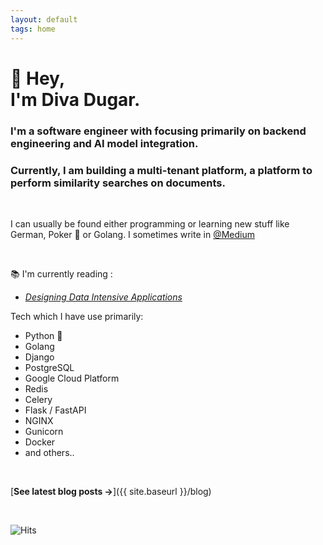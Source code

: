 ```yaml
---
layout: default
tags: home
---
```


# 👋 Hey, <br/> I'm Diva Dugar.

### I'm a software engineer with focusing primarily on backend engineering and AI model integration.

### Currently, I am building a multi-tenant platform, a platform to perform similarity searches on documents.

<br>

I can usually be found either programming or learning new stuff like German, Poker 🤑 or Golang. I sometimes write in [@Medium](https://medium.com/@divadugar)

<br>

📚 I'm currently reading :

- [_Designing Data Intensive Applications_](https://www.oreilly.com/library/view/designing-data-intensive-applications/9781491903063/)

Tech which I have use primarily:
- Python 🐍 
- Golang
- Django
- PostgreSQL
- Google Cloud Platform
- Redis 
- Celery
- Flask / FastAPI
- NGINX
- Gunicorn
- Docker
- and others..
<br>

[**See latest blog posts →**]({{ site.baseurl }}/blog)

<br>

![Hits](https://hits.seeyoufarm.com/api/count/incr/badge.svg?url=https%3A%2F%2Fdivan009.github.io&count_bg=%2365D1D3&title_bg=%23555555&icon=&icon_color=%23E7E7E7&title=hits&edge_flat=false)
